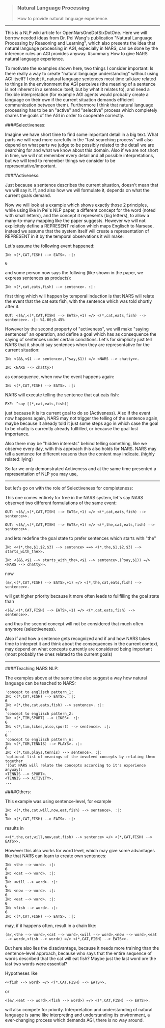 > ### Natural Language Processing  
> How to provide natural language experience.

***

This is a NLP wiki article for OpenNarsOneDotSixDotOne. Here we will borrow needed ideas from Dr. Pei Wang's publication "Natural Language Processing by Reasoning and Learning", which also presents the idea that natural language processing in AGI, especially in NARS, can be done by the inference rules an AGI provides anyway. #summary How to give NARS natural language experience.

To motivate the examples shown here, two things I consider important: Is there really a way to create "natural language understanding" without using AGI itself? I doubt it, natural language sentences most time talk/are related to things in the environment the AGI perceives (the meaning of a sentence is not inherent in a sentence itself, but by what it relates to), and need a flexible interpretation (for example AGI agents would probably create a language on their own if the current situation demands efficient communication between them). Furthermore I think that natural language processing has to be an "active" and "selective" process which completely shares the goals of the AGI in order to cooperate correctly.

####Selectiveness:

Imagine we have short time to find some important detail in a big text. What parts we will read more carefully in the "fast searching process" will also depend on what parts we judge to be possibly related to the detail we are searching for and what we know about this domain. Also if we are not short in time, we will not remember every detail and all possible interpretations, but we will tend to remember things we consider to be representative/important.

####Activeness:

Just because a sentence describes the current situation, doesn't mean that we will say it. If, and also how we will formulate it, depends on what the current goals demand.

Now we will look at a example which shows exactly those 2 principles, while using like in Pei's NLP paper, a different concept for the word (noted with small letters), and the concept it represents (big letters), to allow a many-to-many mapping like the paper suggests. However we will not explicitely define a REPRESENT relation which maps Englisch to Narsese, instead we assume that the system itself will create a representation of REPRESENT in it by the temporal observations it will make:

Let's assume the following event happened:

```
IN: <(*,CAT,FISH) --> EATS>. :|:

6
```

and some person now says the follwing (like shown in the paper, we express sentences as products):

```
IN: <(*,cat,eats,fish) --> sentence>. :|:
```

first thing which will happen by temporal induction is that NARS will relate the event that the cat eats fish, with the sentence which was told shortly after it.

```
OUT: <(&/,<(*,CAT,FISH) --> EATS>,+1) =/> <(*,cat,eats,fish) --> sentence>>. :|: %1.00;0.45%
```

However by the second property of "activeness", we will make "saying sentences" an operation, and define a goal which has as consequence the saying of sentences under certain conditions. Let's for simplicity just tell NARS that it should say sentences when they are representative for the current situation:

```
IN: <(&&,<$1 --> sentence>,(^say,$1)) =/> <NARS --> chatty>>.

IN: <NARS --> chatty>!
```

as consequence, when now the event happens again:

`IN: <(*,CAT,FISH) --> EATS>. :|:`

NARS will execute telling the sentence that cat eats fish:

`EXE: ^say [(*,cat,eats,fish)]`

just because it is its current goal to do so (Activeness). Also if the event now happens again, NARS may not trigger the telling of the sentence again, maybe because it already told it just some steps ago in which case the goal to be chatty is currently already fullfilled, or because the goal lost importance.

Also there may be "hidden interests" behind telling something, like we observe every day, with this approach this also holds for NARS. NARS may tell a sentence for different reasons than the content may indicate. (highly related: lying)

So far we only demonstrated Activeness and at the same time presented a representation of NLP you may use,

***

but let's go on with the role of Selectiveness for completeness:

This one comes entirely for free in the NARS system, let's say NARS observed two different formulations of the same event:

```
OUT: <(&/,<(*,CAT,FISH) --> EATS>,+1) =/> <(*,cat,eats,fish) --> sentence>>. 

OUT: <(&/,<(*,CAT,FISH) --> EATS>,+1) =/> <(*,the,cat,eats,fish) --> sentence>>. 
```

and lets redefine the goal state to prefer sentences which starts with "the"

```
IN: <<(*,the,$1,$2,$3) --> sentence> ==> <(*,the,$1,$2,$3) --> starts_with_the>>.

IN: <(&&,<$1 --> starts_with_the>,<$1 --> sentence>,(^say,$1)) =/> <NARS --> chatty>>.
```

now

```
(&/,<(*,CAT,FISH) --> EATS>,+1) =/> <(*,the,cat,eats,fish) --> sentence>>.
```

will get higher priority because it more often leads to fullfilling the goal state than

```
<(&/,<(*,CAT,FISH) --> EATS>,+1) =/> <(*,cat,eats,fish) --> sentence>>. 
```

and thus the second concept will not be considered that much often anymore (selectiveness).

Also if and how a sentence gets recognized and if and how NARS takes time to interpret it and think about the consequences in the current context, may depend on what concepts currently are considered being important (most probably the ones related to the current goals)

***

####Teaching NARS NLP:

The examples above at the same time also suggest a way how natural language can be teached to NARS:

```
'concept to englisch pattern_1:
IN: <(*,CAT,FISH) --> EATS>. :|:
6
IN: <(*,the,cat,eats,fish) --> sentence>. :|:
6
'concept to englisch pattern_2:
IN: <(*,TIM,SPORT) --> LIKES>. :|:
6
IN: <(*,tim,likes,also,sport) --> sentence>. :|:
...
6
'concept to englisch pattern_n:
IN: <(*,TOM,TENNIS) --> PLAYS>. :|:
6
IN: <(*,tom,plays,tennis) --> sentence>. :|:
'optional list of meanings of the involved concepts by relating them together
'(but NARS will relate the concepts according to it's experience anyway):
<TENNIS --> SPORT>.
<TENNIS --> ACTIVITY>.
...
```

####Others:

This example was using sentence-level, for example

```
IN: <(*,the,cat,will,now,eat,fish) --> sentence>. :|:
6
IN: <(*,CAT,FISH) --> EATS>. :|:
```

results in

```
<<(*,the,cat,will,now,eat,fish) --> sentence> =/> <(*,CAT,FISH) --> EATS>>.
```

However this also works for word level, which may give some advantages like that NARS can learn to create own sentences:

```
IN: <the --> word>. :|:
6
IN: <cat --> word>. :|:
6
IN: <will --> word>. :|:
6
IN: <now --> word>. :|:
6
IN: <eat --> word>. :|:
6
IN: <fish --> word>. :|:
6
IN: <(*,CAT,FISH) --> EATS>. :|:
```

may, if it happens often, result in a chain like:

```
(&/,<the --> word>,<cat --> word>,<will --> word>,<now --> word>,<eat --> word>,<fish --> word>) =/> <(*,CAT,FISH) --> EATS>>.
```

But here also lies the disadvantage, because it needs more training than the sentence-level approach, because who says that the entire sequence of words described that the cat will eat fish? Maybe just the last word ore the last two words were essential?

Hypotheses like

`<<fish --> word> =/> <(*,CAT,FISH) --> EATS>>.`

or

`<(&/,<eat --> word>,<fish --> word>) =/> <(*,CAT,FISH) --> EATS>>.`

will also compete for priority. Interpretation and understanding of natural language is same like interpreting and understanding its environment, a ever-changing process which demands AGI, there is no way around.